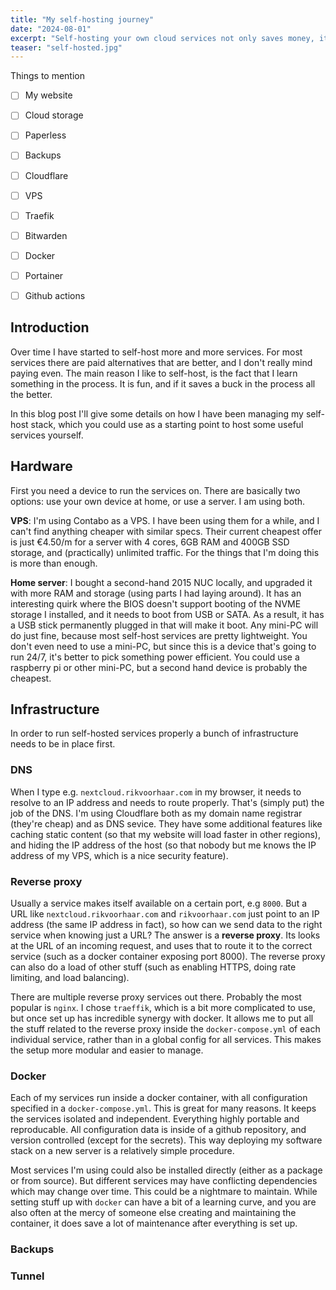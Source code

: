```yaml
---
title: "My self-hosting journey"
date: "2024-08-01"
excerpt: "Self-hosting your own cloud services not only saves money, it is also a great way to learn"
teaser: "self-hosted.jpg"
---
```


Things to mention
- [ ] My website
- [ ] Cloud storage
- [ ] Paperless
- [ ] Backups
- [ ] Cloudflare
- [ ] VPS
- [ ] Traefik
- [ ] Bitwarden
- [ ] Docker
- [ ] Portainer
- [ ] Github actions


## Introduction

Over time I have started to self-host more and more services. For most services there are paid alternatives that are better, and I don't really mind paying even. The main reason I like to self-host, is the fact that I learn something in the process. It is fun, and if it saves a buck in the process all the better. 

In this blog post I'll give some details on how I have been managing my self-host stack, which you could use as a starting point to host some useful services yourself. 

## Hardware

First you need a device to run the services on. There are basically two options: use your own device at home, or use a server. I am using both. 

**VPS**: I'm using Contabo as a VPS. I have been using them for a while, and I can't find anything cheaper with similar specs. Their current cheapest offer is just €4.50/m for a server with 4 cores, 6GB RAM and 400GB SSD storage, and (practically) unlimited traffic. For the things that I'm doing this is more than enough.

**Home server**: I bought a second-hand 2015 NUC locally, and upgraded it with more RAM and storage (using parts I had laying around). It has an interesting quirk where the BIOS doesn't support booting of the NVME storage I installed, and it needs to boot from USB or SATA. As a result, it has a USB stick permanently plugged in that will make it boot. Any mini-PC will do just fine, because most self-host services are pretty lightweight. You don't even need to use a mini-PC, but since this is a device that's going to run 24/7, it's better to pick something power efficient. You could use a raspberry pi or other mini-PC, but a second hand device is probably the cheapest. 

## Infrastructure

In order to run self-hosted services properly a bunch of infrastructure needs to be in place first. 

### DNS

When I type e.g. `nextcloud.rikvoorhaar.com` in my browser, it needs to resolve to an IP address and needs to route properly. That's (simply put) the job of the DNS. I'm using Cloudflare both as my domain name registrar (they're cheap) and as DNS sevice. They have some additional features like caching static content (so that my website will load faster in other regions), and hiding the IP address of the host (so that nobody but me knows the IP address of my VPS, which is a nice security feature). 

### Reverse proxy

Usually a service makes itself available on a certain port, e.g `8000`. But a URL like `nextcloud.rikvoorhaar.com` and `rikvoorhaar.com` just point to an IP address (the same IP address in fact), so how can we send data to the right service when knowing just a URL? The answer is a **reverse proxy**. Its looks at the URL of an incoming request, and uses that to route it to the correct service (such as a docker container exposing port 8000). The reverse proxy can also do a load of other stuff (such as enabling HTTPS, doing rate limiting, and load balancing). 

There are multiple reverse proxy services out there. Probably the most popular is `nginx`. I chose `traeffik`, which is a bit more complicated to use, but once set up has incredible synergy with docker. It allows me to put all the stuff related to the reverse proxy inside the `docker-compose.yml` of each individual service, rather than in a global config for all services. This makes the setup more modular and easier to manage.

### Docker

Each of my services run inside a docker container, with all configuration specified in a `docker-compose.yml`. This is great for many reasons. It keeps the services isolated and independent. Everything highly portable and reproducable. All configuration data is inside of a github repository, and version controlled (except for the secrets). This way deploying my software stack on a new server is a relatively simple procedure. 

Most services I'm using could also be installed directly (either as a package or from source). But different services may have conflicting dependencies which may change over time. This could be a nightmare to maintain. While setting stuff up with `docker` can have a bit of a learning curve, and you are also often at the mercy of someone else creating and maintaining the container, it does save a lot of maintenance after everything is set up. 

### Backups



### Tunnel
